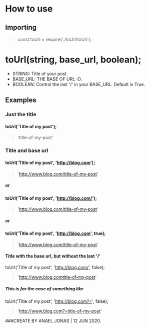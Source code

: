 # How to use

## Importing

> const toUrl = require('./toUrl/toUrl');

# toUrl(string, base_url, boolean);

- STRING: Title of your post.
- BASE_URL: THE BASE OF URL :O.
- BOOLEAN: Control the last '/' in your BASE_URL. Default is True.

## Examples

### Just the title

#### toUrl('Title of my post');
> 'title-of-my-post'

### Title and base url

#### toUrl('Title of my post', 'http://blog.com');
> 'http://www.blog.com/title-of-my-post'

##### or

#### toUrl('Title of my post', 'http://blog.com/');
> 'http://www.blog.com/title-of-my-post'

##### or

#### toUrl('Title of my post', 'http://blog.com', true);
> 'http://www.blog.com/title-of-my-post'

#### Title with the base url, but without the last '/'

toUrl('Title of my post', 'http://blog.com/', false);
> 'http://www.blog.comtitle-of-my-post'

##### This is for the case of something like

toUrl('Title of my post', 'http://blog.com?=', false);
> 'http://www.blog.com?=title-of-my-post'

###CREATE BY ANAEL JONAS | 12 JUN 2020.